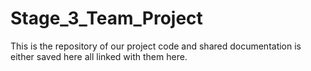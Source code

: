# Stage_3_Team_Project
This is the repository of our project code and shared documentation is either saved here all linked with them here.
